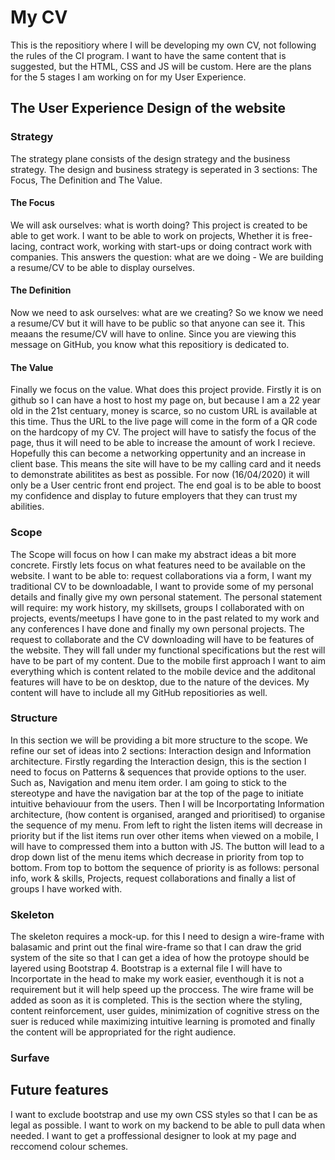 # My CV
This is the repositiory where I will be developing my own CV, not following the rules of the CI program. 
I want to have the same content that is suggested, but the HTML, CSS and JS will be custom. 
Here are the plans for the 5 stages I am working on for my User Experience. 

## The User Experience Design of the website

### Strategy
The strategy plane consists of the design strategy and the business strategy. 
The design and business strategy is seperated in 3 sections: The Focus, The Definition and The Value.

#### The Focus
We will ask ourselves: what is worth doing? This project is created to be able to get work. I want to be able to work on projects, 
Whether it is free-lacing, contract work, working with start-ups or doing contract work with companies. This answers the question: 
what are we doing - We are building a resume/CV to be able to display ourselves.   

#### The Definition 
Now we need to ask ourselves: what are we creating? So we know we need a resume/CV but it will have to be public so that anyone can see it.
This meaans the resume/CV will have to online. Since you are viewing this message on GitHub, you know what this repositiory is dedicated to. 

#### The Value
Finally we focus on the value. What does this project provide. Firstly it is on github so I can have a host to host my page on, but because 
I am a 22 year old in the 21st centuary, money is scarce, so no custom URL is available at this time. Thus the URL to the live page will come
in the form of a QR code on the hardcopy of my CV. The project will have to satisfy the focus of the page, thus it will need to be able to 
increase the amount of work I recieve. Hopefully this can become a networking oppertunity and an increase in client base. This means the site
will have to be my calling card and it needs to demonstrate abilitites as best as possible. For now (16/04/2020) it will only be a 
User centric front end project. The end goal is to be able to boost my confidence and display to future employers that they can trust my abilities. 

### Scope
The Scope will focus on how I can make my abstract ideas a bit more concrete. Firstly lets focus on what features need to be available 
on the website. I want to be able to: request collaborations via a form, I want my traditional CV to be downloadable, I want to provide
some of my personal details and finally give my own personal statement. The personal statement will require: my work history, my skillsets,
groups I collaborated with on projects, events/meetups I have gone to in the past related to my work and any conferences I have done and 
finally my own personal projects. The request to collaborate and the CV downloading will have to be features of the website. 
They will fall under my functional specifications but the rest will have to be part of my content. Due to the mobile first approach I want to
aim everything which is content related to the mobile device and the additonal features will have to be on desktop, due to the nature
of the devices. My content will have to include all my GitHub repositiories as well. 

### Structure
In this section we will be providing a bit more structure to the scope. We refine our set of ideas into 2 sections: Interaction design
and Information architecture. Firstly regarding the Interaction design, this is the section I need to focus on Patterns & sequences 
that provide options to the user. Such as, Navigation and menu item order. I am going to stick to the stereotype and have the navigation bar
at the top of the page to initiate intuitive behaviouur from the users. Then I will be Incorportating Information architecture, (how content
is organised, aranged and prioritised) to organise the sequence of my menu. From left to right the listen items will decrease in priority but
if the list items run over other items when viewed on a mobile, I will have to compressed them into a button with JS. The button will lead
to a drop down list of the menu items which decrease in priority from top to bottom. From top to bottom the sequence of priority is as follows:
personal info, work & skills, Projects, request collaborations and finally a list of groups I have worked with. 

### Skeleton
The skeleton requires a mock-up. for this I need to design a wire-frame with balasamic and print out the final wire-frame so that I can 
draw the grid system of the site so that I can get a idea of how the protoype should be layered using Bootstrap 4. Bootstrap is a external file
I will have to Incorportate in the head to make my work easier, eventhough it is not a requirement but it will help speed up the proccess. The wire 
frame will be added as soon as it is completed. This is the section where the styling, content reinforcement, user guides, minimization of cognitive 
stress on the suer is reduced while maximizing intuitive learning is promoted and finally the content will be appropriated for the right audience.

### Surfave

## Future features
I want to exclude bootstrap and use my own CSS styles so that I can be as legal as possible. I want to work on my backend to be able to pull 
data when needed. I want to get a proffessional designer to look at my page and reccomend colour schemes. 
